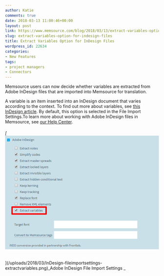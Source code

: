 ```yaml
---
author: Katie
comments: true
date: 2018-03-13 11:00:46+00:00
layout: post
link: https://www.memsource.com/blog/2018/03/13/extract-variables-option-for-indesign-files/
slug: extract-variables-option-for-indesign-files
title: Extract Variables Option for InDesign Files
wordpress_id: 22634
categories:
- New Features
tags:
- project managers
- Connectors
---
```


Memsource users can now decide whether variables are extracted from Adobe InDesign files that are imported into Memsource for translation.

<!-- more -->

A variable is an item inserted into an InDesign document that varies according to the context. To find out more about variables, see [this InDesign article](https://helpx.adobe.com/indesign/using/text-variables.html). By default, this option is selected in the File Import Settings.To learn more about working with Adobe InDesign files in Memsource, see [our Help Center](https://help.memsource.com/hc/en-us/articles/360001502271-Adobe-InDesign).  


###### [![](/uploads/2018/03/InDesign-fileimportsettings-extractvariables.png)
](/uploads/2018/03/InDesign-fileimportsettings-extractvariables.png)_Adobe InDesign File Import Settings _
